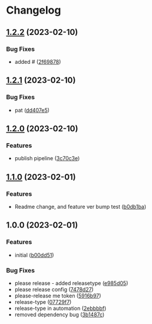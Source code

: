 # Changelog

## [1.2.2](https://github.com/olebru/we-backend/compare/v1.2.1...v1.2.2) (2023-02-10)


### Bug Fixes

* added # ([2f69878](https://github.com/olebru/we-backend/commit/2f69878f59d8e6c869770ee5efd837574da6a74f))

## [1.2.1](https://github.com/olebru/we-backend/compare/v1.2.0...v1.2.1) (2023-02-10)


### Bug Fixes

* pat ([dd407e5](https://github.com/olebru/we-backend/commit/dd407e5834a3eb629657d3d7594772d486a4b40b))

## [1.2.0](https://github.com/olebru/we-backend/compare/v1.1.0...v1.2.0) (2023-02-10)


### Features

* publish pipeline ([3c70c3e](https://github.com/olebru/we-backend/commit/3c70c3e69ef68175a2becbde6ffda4bd5ae7abad))

## [1.1.0](https://github.com/olebru/we-backend/compare/v1.0.0...v1.1.0) (2023-02-01)


### Features

* Readme change, and feature ver bump test ([b0db1ba](https://github.com/olebru/we-backend/commit/b0db1ba9fa27bb782e22303a295d5651f86f25f8))

## 1.0.0 (2023-02-01)


### Features

* initial ([b00dd51](https://github.com/olebru/we-backend/commit/b00dd51c54920f97b21fc57811ee5b63f4fa5333))


### Bug Fixes

* please release - added releasetype ([e985d05](https://github.com/olebru/we-backend/commit/e985d0513e77a855b66fd0f44ace91a5e6761808))
* please release config ([7478d27](https://github.com/olebru/we-backend/commit/7478d271fcc49bcaa38893c301fab6a1082ebba0))
* please-release me token ([5916b97](https://github.com/olebru/we-backend/commit/5916b97be50828d68151b577d3a25bdf0c4c2408))
* release-type ([07729f7](https://github.com/olebru/we-backend/commit/07729f75478b1cb5fa867b73fc7a22540678ed08))
* release-type in automation ([2ebbbbf](https://github.com/olebru/we-backend/commit/2ebbbbf691a6b40398f990ec047c587ca6cb691a))
* removed dependency bug ([3b1487c](https://github.com/olebru/we-backend/commit/3b1487c85d21036afd586d2864c680eaab2b2c22))
